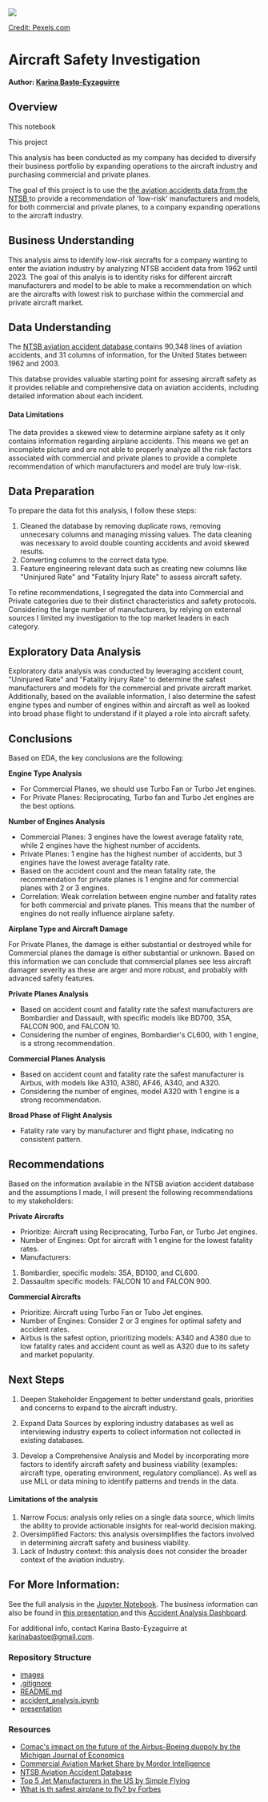 <img src="images/airplane_hangar.jpg">

[Credit: Pexels.com](https://www.pexels.com/search/hangar/)

# Aircraft Safety Investigation

**Author: <a href="https://www.linkedin.com/in/karina-basto-eyzaguirre-203a0445/"> Karina Basto-Eyzaguirre</a>**

## Overview
This notebook

This project 

This analysis has been conducted as my company has decided to diversify their business portfolio by expanding operations to the aircraft industry and purchasing commercial and private planes.

The goal of this project is to use the <a href="https://www.kaggle.com/datasets/khsamaha/aviation-accident-database-synopses">the aviation accidents data from the NTSB </a> to provide a recommendation of 'low-risk' manufacturers and models, for both commercial and private planes, to a company expanding operations to the aircraft industry. 

## Business Understanding
This analysis aims to identify low-risk aircrafts for a company wanting to enter the aviation industry by analyzing NTSB accident data from 1962 until 2023. The goal of this analyis is to identity risks for different aircraft manufacturers and model to be able to make a recommendation on which are the aircrafts with lowest risk to purchase within the commercial and private aircraft market.

## Data Understanding
The <a href="https://www.kaggle.com/datasets/khsamaha/aviation-accident-database-synopses"> NTSB aviation accident database </a> contains  90,348 lines of aviation accidents, and 31 columns of information, for the United States between 1962 and 2003.

This databse provides  valuable starting point for assesing aircraft safety as it provides reliable and comprehensive  data on aviation accidents, including detailed information about each incident.

#### Data Limitations
The data provides a skewed view to determine airplane safety as it only contains information regarding airplane accidents. This means we get an incomplete picture and are not able to properly analyze all the risk factors associated with commercial and private planes to provide a complete recommendation of which manufacturers and model are truly low-risk.

## Data Preparation
To prepare the data fot this analysis, I follow these steps:
1. Cleaned the database by removing duplicate rows, removing unnecesary columns and managing missing values. The data cleaning was necessary to avoid double counting accidents and avoid skewed results.
2. Converting columns to the correct data type.
3. Feature engineering relevant data such as creating new columns like "Uninjured Rate" and "Fatality Injury Rate" to assess aircraft safety.

To refine recommendations, I segregated the data into Commercial and Private categories due to their distinct characteristics and safety protocols. Considering the large number of manufacturers, by relying on external sources I limited my investigation to the top market leaders in each category.

## Exploratory Data Analysis
Exploratory data analysis was conducted by leveraging accident count, "Uninjured Rate" and "Fatality Injury Rate" to determine the safest manufacturers and models for the commercial and private aircraft market. Additionally, based on the available information, I also determine the safest engine types and number of engines within and aircraft as well as looked into broad phase flight to understand if it played a role into aircraft safety.

## Conclusions
Based on EDA, the key conclusions are the following:

**Engine Type Analysis**

- For Commercial Planes, we should use Turbo Fan or Turbo Jet engines.
- For Private Planes: Reciprocating, Turbo fan and Turbo Jet engines are the best options.
  
**Number of Engines Analysis**

- Commercial Planes: 3 engines have the lowest average fatality rate, while 2 engines have the highest number of accidents.
- Private Planes: 1 engine has the highest number of accidents, but 3 engines have the lowest average fatality rate.
- Based on the accident count and the mean fatality rate, the recommendation for private planes is 1 engine and for commercial planes with 2 or 3 engines.
- Correlation: Weak correlation between engine number and fatality rates for both commercial and private planes. This means that the number of engines do not really influence airplane safety.

**Airplane Type and Aircraft Damage**

For Private Planes, the damage is either substantial or destroyed while for Commercial planes the damage is either substantial or unknown. Based on this information we can conclude that commercial planes see less aircraft damager severity as these are arger and more robust, and probably with advanced safety features.

**Private Planes Analysis**

- Based on accident count and fatality rate the safest manufacturers are Bombardier and Dassault, with specific models like BD700, 35A, FALCON 900, and FALCON 10.
- Considering the number of engines, Bombardier's CL600, with 1 engine, is a strong recommendation.

**Commercial Planes Analysis**

- Based on accident count and fatality rate the safest manufacturer is Airbus, with models like A310, A380, AF46, A340, and A320.
- Considering the number of engines, model A320 with 1 engine is a strong recommendation.

**Broad Phase of Flight Analysis**

- Fatality rate vary by manufacturer and flight phase, indicating no consistent pattern.

## Recommendations
Based on the information available in the NTSB aviation accident database and the assumptions I made, I will present the following recommendations to my stakeholders:

**Private Aircrafts**

- Prioritize: Aircraft using Reciprocating, Turbo Fan, or Turbo Jet engines.
- Number of Engines: Opt for aircraft with 1 engine for the lowest fatality rates.
- Manufacturers:
1. Bombardier, specific models: 35A, BD100, and CL600.
2. Dassaultm specific models: FALCON 10 and FALCON 900.

**Commercial Aircrafts**

- Prioritize: Aircraft using Turbo Fan or Tubo Jet engines.
- Number of Engines: Consider 2 or 3 engines for optimal safety and accident rates.
- Airbus is the safest option, prioritizing models: A340 and A380 due to low fatality rates and accident count as well as A320 due to its safety and market popularity.

## Next Steps 
1. Deepen Stakeholder Engagement to better understand goals, priorities and concerns to expand to the aircraft industry.

2. Expand Data Sources by exploring industry databases as well as interviewing industry experts to collect information not collected in existing databases.

3. Develop a Comprehensive Analysis and Model by incorporating more factors to identify aircraft safety and business viability (examples: aircraft type, operating environment, regulatory compliance). As well as use MLL or data mining to identify patterns and trends in the data.

#### Limitations of the analysis
1. Narrow Focus: analysis only relies on a single data source, which limits the ability to provide actionable insights for real-world decision making.
2. Oversimplified Factors: this analysis oversimplifies the factors involved in determining aircraft safety and business viability.
3. Lack of Industry context: this analysis does not consider the broader context of the aviation industry.

## For More Information:
See the full analysis in the <a href="https://github.com/KBE25/risk_analysis/blob/main/accident_analysis.ipynb">Jupyter Notebook</a>.
The business information can also be found in <a href="https://github.com/KBE25/risk_analysis/blob/main/presentation%20.pdf">this presentation </a> and this <a href="">Accident Analysis Dashboard</a>.

For additional info, contact Karina Basto-Eyzaguirre at karinabastoe@gmail.com.

### Repository Structure
- <a href="https://github.com/KBE25/risk_analysis/tree/main/images"> images </a>
- <a href="https://github.com/KBE25/risk_analysis/blob/main/.gitignore"> .gitignore </a>
- <a href="https://github.com/KBE25/risk_analysis/blob/main/README.md"> README.md </a>
- <a href="https://github.com/KBE25/risk_analysis/blob/main/accident_analysis.ipynb"> accident_analysis.ipynb </a>
- <a href="https://github.com/KBE25/risk_analysis/blob/main/presentation%20.pdf"> presentation </a>

### Resources
- <a href="https://sites.lsa.umich.edu/mje/2024/05/08/comacs-impact-on-the-future-of-the-airbus-boeing-duopoly/#:~:text=For%20decades%2C%20two%20major%20firms,other%2060.4%25%20of%20the%20industry."> Comac's impact on the future of the Airbus-Boeing duopoly by the Michigan Journal of Economics </a>
- <a href="https://www.mordorintelligence.com/industry-reports/commercial-aircraft-market/market-share"> Commercial Aviation Market Share by Mordor Intelligence </a>
- <a href="https://www.kaggle.com/datasets/khsamaha/aviation-accident-database-synopses">NTSB Aviation Accident Database</a>
- <a href="https://simpleflying.com/top-5-private-jet-manufacturers-market-share-usa/"> Top 5 Jet Manufacturers in the US by Simple Flying </a>
- <a href="https://www.forbes.com/sites/geoffwhitmore/2019/08/16/what-is-the-safest-airplane-to-fly/"> What is th safest airplane to fly? by Forbes</a>